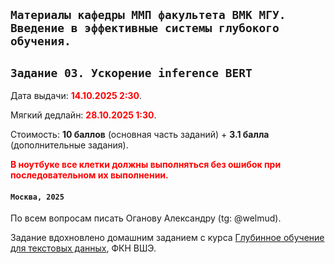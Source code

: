 ## `Материалы кафедры ММП факультета ВМК МГУ. Введение в эффективные системы глубокого обучения.`

## `Задание 03. Ускорение inference BERT`

Дата выдачи: <span style="color:red">__14.10.2025 2:30__</span>.

Мягкий дедлайн: <span style="color:red">__28.10.2025 1:30__</span>.

Стоимость: __10 баллов__ (основная часть заданий) + __3.1 балла__ (дополнительные задания).

<span style="color:red">__В ноутбуке все клетки должны выполняться без ошибок при последовательном их выполнении.__</span>

#### `Москва, 2025`

По всем вопросам писать Оганову Александру (tg: @welmud).

Задание вдохновлено домашним заданием с курса [Глубинное обучение для текстовых данных](https://github.com/ashaba1in/hse-nlp/blob/05f0c8a06d58b2023705bf5d147ddcfc13b4eb03/week7_size_reduction/homework/hw4.ipynb), ФКН ВШЭ.
